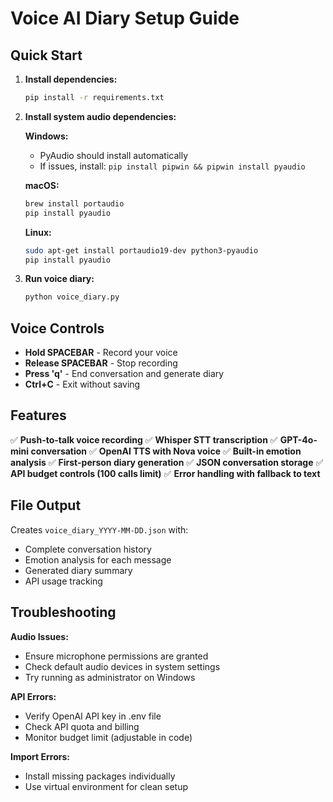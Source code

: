 # Voice AI Diary Setup Guide

## Quick Start

1. **Install dependencies:**
   ```bash
   pip install -r requirements.txt
   ```

2. **Install system audio dependencies:**
   
   **Windows:**
   - PyAudio should install automatically
   - If issues, install: `pip install pipwin && pipwin install pyaudio`
   
   **macOS:**
   ```bash
   brew install portaudio
   pip install pyaudio
   ```
   
   **Linux:**
   ```bash
   sudo apt-get install portaudio19-dev python3-pyaudio
   pip install pyaudio
   ```

3. **Run voice diary:**
   ```bash
   python voice_diary.py
   ```

## Voice Controls

- **Hold SPACEBAR** - Record your voice
- **Release SPACEBAR** - Stop recording
- **Press 'q'** - End conversation and generate diary
- **Ctrl+C** - Exit without saving

## Features

✅ **Push-to-talk voice recording**
✅ **Whisper STT transcription**
✅ **GPT-4o-mini conversation**
✅ **OpenAI TTS with Nova voice**
✅ **Built-in emotion analysis**
✅ **First-person diary generation**
✅ **JSON conversation storage**
✅ **API budget controls (100 calls limit)**
✅ **Error handling with fallback to text**

## File Output

Creates `voice_diary_YYYY-MM-DD.json` with:
- Complete conversation history
- Emotion analysis for each message
- Generated diary summary
- API usage tracking

## Troubleshooting

**Audio Issues:**
- Ensure microphone permissions are granted
- Check default audio devices in system settings
- Try running as administrator on Windows

**API Errors:**
- Verify OpenAI API key in .env file
- Check API quota and billing
- Monitor budget limit (adjustable in code)

**Import Errors:**
- Install missing packages individually
- Use virtual environment for clean setup